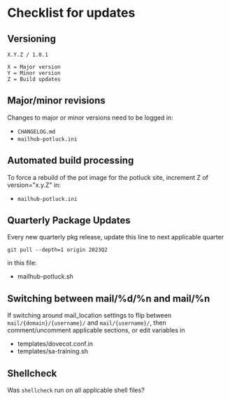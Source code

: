 # Checklist for updates

## Versioning
```
X.Y.Z / 1.0.1

X = Major version
Y = Minor version
Z = Build updates
```

## Major/minor revisions
Changes to major or minor versions need to be logged in:
* `CHANGELOG.md`
* `mailhub-potluck.ini`

## Automated build processing
To force a rebuild of the pot image for the potluck site, increment Z of version="x.y.Z" in:
* `mailhub-potluck.ini`

## Quarterly Package Updates
Every new quarterly pkg release, update this line to next applicable quarter
```
git pull --depth=1 origin 2023Q2
```
in this file:
* mailhub-potluck.sh 

## Switching between mail/%d/%n and mail/%n
If switching around mail_location settings to flip between `mail/{domain}/{username}/` and `mail/{username}/`, then comment/uncomment applicable sections, or edit variables in
* templates/dovecot.conf.in
* templates/sa-training.sh

## Shellcheck
Was `shellcheck` run on all applicable shell files?
